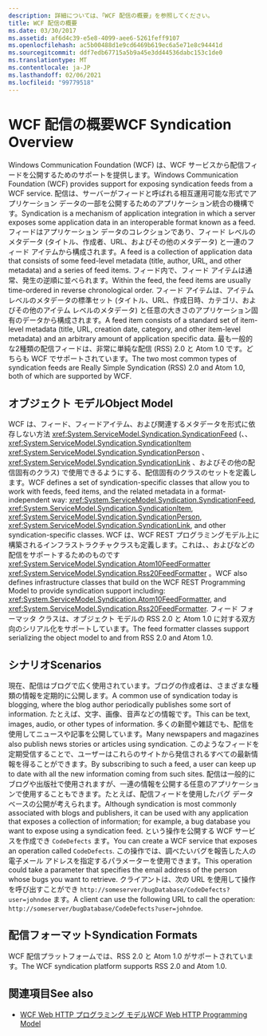 ```yaml
---
description: 詳細については、「WCF 配信の概要」を参照してください。
title: WCF 配信の概要
ms.date: 03/30/2017
ms.assetid: af6d4c39-e5e8-4099-aee6-5261feff9107
ms.openlocfilehash: ac5b00488d1e9cd6469b619ec6a5e71e8c94441d
ms.sourcegitcommit: ddf7edb67715a5b9a45e3dd44536dabc153c1de0
ms.translationtype: MT
ms.contentlocale: ja-JP
ms.lasthandoff: 02/06/2021
ms.locfileid: "99779518"
---
```

# <a name="wcf-syndication-overview"></a><span data-ttu-id="f0e3b-103">WCF 配信の概要</span><span class="sxs-lookup"><span data-stu-id="f0e3b-103">WCF Syndication Overview</span></span>

<span data-ttu-id="f0e3b-104">Windows Communication Foundation (WCF) は、WCF サービスから配信フィードを公開するためのサポートを提供します。</span><span class="sxs-lookup"><span data-stu-id="f0e3b-104">Windows Communication Foundation (WCF) provides support for exposing syndication feeds from a WCF service.</span></span> <span data-ttu-id="f0e3b-105">配信は、サーバーがフィードと呼ばれる相互運用可能な形式でアプリケーション データの一部を公開するためのアプリケーション統合の機構です。</span><span class="sxs-lookup"><span data-stu-id="f0e3b-105">Syndication is a mechanism of application integration in which a server exposes some application data in an interoperable format known as a feed.</span></span> <span data-ttu-id="f0e3b-106">フィードはアプリケーション データのコレクションであり、フィード レベルのメタデータ (タイトル、作成者、URL、およびその他のメタデータ) と一連のフィード アイテムから構成されます。</span><span class="sxs-lookup"><span data-stu-id="f0e3b-106">A feed is a collection of application data that consists of some feed-level metadata (title, author, URL, and other metadata) and a series of feed items.</span></span> <span data-ttu-id="f0e3b-107">フィード内で、フィード アイテムは通常、発生の逆順に並べられます。</span><span class="sxs-lookup"><span data-stu-id="f0e3b-107">Within the feed, the feed items are usually time-ordered in reverse chronological order.</span></span> <span data-ttu-id="f0e3b-108">フィード アイテムは、アイテム レベルのメタデータの標準セット (タイトル、URL、作成日時、カテゴリ、およびその他のアイテム レベルのメタデータ) と任意の大きさのアプリケーション固有のデータから構成されます。</span><span class="sxs-lookup"><span data-stu-id="f0e3b-108">A feed item consists of a standard set of item-level metadata (title, URL, creation date, category, and other item-level metadata) and an arbitrary amount of application specific data.</span></span> <span data-ttu-id="f0e3b-109">最も一般的な2種類の配信フィードは、非常に単純な配信 (RSS) 2.0 と Atom 1.0 です。どちらも WCF でサポートされています。</span><span class="sxs-lookup"><span data-stu-id="f0e3b-109">The two most common types of syndication feeds are Really Simple Syndication (RSS) 2.0 and Atom 1.0, both of which are supported by WCF.</span></span>  
  
## <a name="object-model"></a><span data-ttu-id="f0e3b-110">オブジェクト モデル</span><span class="sxs-lookup"><span data-stu-id="f0e3b-110">Object Model</span></span>  

 <span data-ttu-id="f0e3b-111">WCF は、フィード、フィードアイテム、および関連するメタデータを形式に依存しない方法 <xref:System.ServiceModel.Syndication.SyndicationFeed> (、、 <xref:System.ServiceModel.Syndication.SyndicationItem> <xref:System.ServiceModel.Syndication.SyndicationPerson> 、 <xref:System.ServiceModel.Syndication.SyndicationLink> 、およびその他の配信固有のクラス) で使用できるようにする、配信固有のクラスのセットを定義します。</span><span class="sxs-lookup"><span data-stu-id="f0e3b-111">WCF defines a set of syndication-specific classes that allow you to work with feeds, feed items, and the related metadata in a format-independent way: <xref:System.ServiceModel.Syndication.SyndicationFeed>, <xref:System.ServiceModel.Syndication.SyndicationItem>, <xref:System.ServiceModel.Syndication.SyndicationPerson>, <xref:System.ServiceModel.Syndication.SyndicationLink>, and other syndication-specific classes.</span></span> <span data-ttu-id="f0e3b-112">WCF は、WCF REST プログラミングモデル上に構築されるインフラストラクチャクラスも定義します。これは、、およびなどの配信をサポートするためのものです <xref:System.ServiceModel.Syndication.Atom10FeedFormatter>  <xref:System.ServiceModel.Syndication.Rss20FeedFormatter> 。</span><span class="sxs-lookup"><span data-stu-id="f0e3b-112">WCF also defines infrastructure classes that build on the WCF REST Programming Model to provide syndication support including: <xref:System.ServiceModel.Syndication.Atom10FeedFormatter>, and  <xref:System.ServiceModel.Syndication.Rss20FeedFormatter>.</span></span> <span data-ttu-id="f0e3b-113">フィード フォーマッタ クラスは、オブジェクト モデルの RSS 2.0 と Atom 1.0 に対する双方向のシリアル化をサポートしています。</span><span class="sxs-lookup"><span data-stu-id="f0e3b-113">The feed formatter classes support serializing the object model to and from RSS 2.0 and Atom 1.0.</span></span>  
  
## <a name="scenarios"></a><span data-ttu-id="f0e3b-114">シナリオ</span><span class="sxs-lookup"><span data-stu-id="f0e3b-114">Scenarios</span></span>  

 <span data-ttu-id="f0e3b-115">現在、配信はブログで広く使用されています。ブログの作成者は、さまざまな種類の情報を定期的に公開します。</span><span class="sxs-lookup"><span data-stu-id="f0e3b-115">A common use of syndication today is blogging, where the blog author periodically publishes some sort of information.</span></span> <span data-ttu-id="f0e3b-116">たとえば、文字、画像、音声などの情報です。</span><span class="sxs-lookup"><span data-stu-id="f0e3b-116">This can be text, images, audio, or other types of information.</span></span> <span data-ttu-id="f0e3b-117">多くの新聞や雑誌でも、配信を使用してニュースや記事を公開しています。</span><span class="sxs-lookup"><span data-stu-id="f0e3b-117">Many newspapers and magazines also publish news stories or articles using syndication.</span></span> <span data-ttu-id="f0e3b-118">このようなフィードを定期受信することで、ユーザーはこれらのサイトから発信されるすべての最新情報を得ることができます。</span><span class="sxs-lookup"><span data-stu-id="f0e3b-118">By subscribing to such a feed, a user can keep up to date with all the new information coming from such sites.</span></span> <span data-ttu-id="f0e3b-119">配信は一般的にブログや出版社で使用されますが、一連の情報を公開する任意のアプリケーションで使用することもできます。たとえば、配信フィードを使用したバグ データベースの公開が考えられます。</span><span class="sxs-lookup"><span data-stu-id="f0e3b-119">Although syndication is most commonly associated with blogs and publishers, it can be used with any application that exposes a collection of information; for example, a bug database you want to expose using a syndication feed.</span></span> <span data-ttu-id="f0e3b-120">という操作を公開する WCF サービスを作成でき `CodeDefects` ます。</span><span class="sxs-lookup"><span data-stu-id="f0e3b-120">You can create a WCF service that exposes an operation called `CodeDefects`.</span></span> <span data-ttu-id="f0e3b-121">この操作では、調べたいバグを報告した人の電子メール アドレスを指定するパラメーターを使用できます。</span><span class="sxs-lookup"><span data-stu-id="f0e3b-121">This operation could take a parameter that specifies the email address of the person whose bugs you want to retrieve.</span></span> <span data-ttu-id="f0e3b-122">クライアントは、次の URL を使用して操作を呼び出すことができ `http://someserver/bugDatabase/CodeDefects?user=johndoe` ます。</span><span class="sxs-lookup"><span data-stu-id="f0e3b-122">A client can use the following URL to call the operation: `http://someserver/bugDatabase/CodeDefects?user=johndoe`.</span></span>  
  
## <a name="syndication-formats"></a><span data-ttu-id="f0e3b-123">配信フォーマット</span><span class="sxs-lookup"><span data-stu-id="f0e3b-123">Syndication Formats</span></span>  

 <span data-ttu-id="f0e3b-124">WCF 配信プラットフォームでは、RSS 2.0 と Atom 1.0 がサポートされています。</span><span class="sxs-lookup"><span data-stu-id="f0e3b-124">The WCF syndication platform supports RSS 2.0 and Atom 1.0.</span></span>  
  
## <a name="see-also"></a><span data-ttu-id="f0e3b-125">関連項目</span><span class="sxs-lookup"><span data-stu-id="f0e3b-125">See also</span></span>

- [<span data-ttu-id="f0e3b-126">WCF Web HTTP プログラミング モデル</span><span class="sxs-lookup"><span data-stu-id="f0e3b-126">WCF Web HTTP Programming Model</span></span>](wcf-web-http-programming-model.md)
